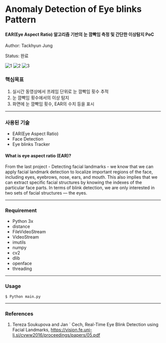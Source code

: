# Anomaly Detection of Eye blinks Pattern
#### EAR(Eye Aspect Ratio) 알고리즘 기반의 눈 깜빡임 측정 및 간단한 이상탐지 PoC

Author: Tackhyun Jung

Status: 완료

![1](https://user-images.githubusercontent.com/41291493/109273272-50ea0780-7855-11eb-86f2-8b38194d2d17.png)
![2](https://user-images.githubusercontent.com/41291493/109273283-534c6180-7855-11eb-9e46-c6b297ea6b8a.png)
![3](https://user-images.githubusercontent.com/41291493/109273285-53e4f800-7855-11eb-8863-4398504291eb.png)

### 핵심목표
1) 실시간 동영상에서 프레임 단위로 눈 깜빡임 횟수 추적
2) 눈 깜빡임 횟수에서의 이상 탐지
3) 화면에 눈 깜빡임 횟수, EAR의 수치 등을 표시

---

### 사용된 기술
* EAR(Eye Aspect Ratio)
* Face Detection
* Eye blinks Tracker

#### What is eye aspect ratio (EAR)?

From the last project - Detecting facial landmarks - we know that we can apply facial landmark detection to localize important regions of the face, including eyes, eyebrows, nose, ears, and mouth. This also implies that we can extract specific facial structures by knowing the indexes of the particular face parts. In terms of blink detection, we are only interested in two sets of facial structures — the eyes.

---

### Requirement
* Python 3x
* distance
* FileVideoStream
* VideoStream
* imutils
* numpy
* cv2
* dlib
* openface
* threading
---

### Usage

```
$ Python main.py
```

---

### References
1. Tereza Soukupova and Jan ´ Cech, Real-Time Eye Blink Detection using Facial Landmarks, https://vision.fe.uni-lj.si/cvww2016/proceedings/papers/05.pdf
